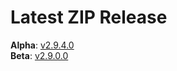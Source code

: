 # Latest ZIP Release
**Alpha**: [v2.9.4.0](https://github.com/phw198/OutlookGoogleCalendarSync/releases/tag/v2.9.4-alpha)  
**Beta**: [v2.9.0.0](https://github.com/phw198/OutlookGoogleCalendarSync/releases/latest)
